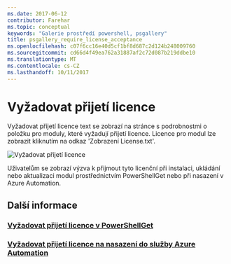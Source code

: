 ```yaml
---
ms.date: 2017-06-12
contributor: Farehar
ms.topic: conceptual
keywords: "Galerie prostředí powershell, psgallery"
title: psgallery_require_license_acceptance
ms.openlocfilehash: c07f6cc16e40d5cf1bf8d687c2d124b248009760
ms.sourcegitcommit: cd66d4f49ea762a31887af2c72d087b219ddbe10
ms.translationtype: MT
ms.contentlocale: cs-CZ
ms.lasthandoff: 10/11/2017
---
```

<a name="require-license-acceptance"></a>Vyžadovat přijetí licence
===========================

Vyžadovat přijetí licence text se zobrazí na stránce s podrobnostmi o položku pro moduly, které vyžadují přijetí licence. Licence pro modul lze zobrazit kliknutím na odkaz 'Zobrazení License.txt'.

![Vyžadovat přijetí licence](Images/RequireLicenseAcceptance.png)

Uživatelům se zobrazí výzva k přijmout tyto licenční při instalaci, ukládání nebo aktualizaci modul prostřednictvím PowerShellGet nebo při nasazení v Azure Automation. 

## <a name="more-details"></a>Další informace
### <a name="require-license-acceptance-in-powershellgetpsgetmodulerequirelicenseacceptancemd"></a>[Vyžadovat přijetí licence v PowerShellGet](../psget/module/RequireLicenseAcceptance.md)
### <a name="require-license-acceptance-on-deploy-to-azure-automationpsgallerydeploytoazureautomationrequirelicenseacceptancemd"></a>[Vyžadovat přijetí licence na nasazení do služby Azure Automation](psgallery_deploy_to_azure_automation_requireLicenseAcceptance.md)